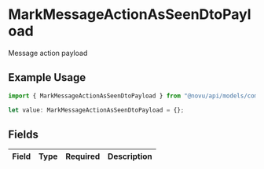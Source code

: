 # MarkMessageActionAsSeenDtoPayload

Message action payload

## Example Usage

```typescript
import { MarkMessageActionAsSeenDtoPayload } from "@novu/api/models/components";

let value: MarkMessageActionAsSeenDtoPayload = {};
```

## Fields

| Field       | Type        | Required    | Description |
| ----------- | ----------- | ----------- | ----------- |